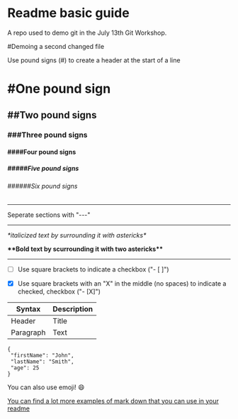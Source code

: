# Readme basic guide
A repo used to demo git in the July 13th Git Workshop.

#Demoing a second changed file


Use pound signs (#) to create a header at the start of a line
# \#One pound sign
## \#\#Two pound signs
### \#\#\#Three pound signs
#### \#\#\#\#Four pound signs
##### \#\#\#\#\#Five pound signs
###### \#\#\#\#\#\#Six pound signs

---

Seperate sections with "---"

---



*\*italicized text by surrounding it with astericks\**

**\*\*Bold text by scurrounding it with two astericks\*\***

---

- [ ] Use square brackets to indicate a checkbox ("- [ ]")
- [X] Use square brackets with an "X" in the middle (no spaces) to indicate a checked, checkbox ("- [X]")


| Syntax | Description |
| ----------- | ----------- |
| Header | Title |
| Paragraph | Text | 

 ```
{
  "firstName": "John",
  "lastName": "Smith",
  "age": 25
}
```
You can also use emoji! :smile: 

[You can find a lot more examples of mark down that you can use in your readme](https://github.com/adam-p/markdown-here/wiki/Markdown-Cheatsheet)
